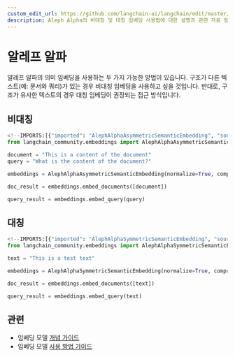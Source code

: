 ```yaml
---
custom_edit_url: https://github.com/langchain-ai/langchain/edit/master/docs/docs/integrations/text_embedding/aleph_alpha.ipynb
description: Aleph Alpha의 비대칭 및 대칭 임베딩 사용법에 대한 설명과 관련 자료 링크를 제공합니다.
---
```


# 알레프 알파

알레프 알파의 의미 임베딩을 사용하는 두 가지 가능한 방법이 있습니다. 구조가 다른 텍스트(예: 문서와 쿼리)가 있는 경우 비대칭 임베딩을 사용하고 싶을 것입니다. 반대로, 구조가 유사한 텍스트의 경우 대칭 임베딩이 권장되는 접근 방식입니다.

## 비대칭

```python
<!--IMPORTS:[{"imported": "AlephAlphaAsymmetricSemanticEmbedding", "source": "langchain_community.embeddings", "docs": "https://api.python.langchain.com/en/latest/embeddings/langchain_community.embeddings.aleph_alpha.AlephAlphaAsymmetricSemanticEmbedding.html", "title": "Aleph Alpha"}]-->
from langchain_community.embeddings import AlephAlphaAsymmetricSemanticEmbedding
```


```python
document = "This is a content of the document"
query = "What is the content of the document?"
```


```python
embeddings = AlephAlphaAsymmetricSemanticEmbedding(normalize=True, compress_to_size=128)
```


```python
doc_result = embeddings.embed_documents([document])
```


```python
query_result = embeddings.embed_query(query)
```


## 대칭

```python
<!--IMPORTS:[{"imported": "AlephAlphaSymmetricSemanticEmbedding", "source": "langchain_community.embeddings", "docs": "https://api.python.langchain.com/en/latest/embeddings/langchain_community.embeddings.aleph_alpha.AlephAlphaSymmetricSemanticEmbedding.html", "title": "Aleph Alpha"}]-->
from langchain_community.embeddings import AlephAlphaSymmetricSemanticEmbedding
```


```python
text = "This is a test text"
```


```python
embeddings = AlephAlphaSymmetricSemanticEmbedding(normalize=True, compress_to_size=128)
```


```python
doc_result = embeddings.embed_documents([text])
```


```python
query_result = embeddings.embed_query(text)
```


## 관련

- 임베딩 모델 [개념 가이드](/docs/concepts/#embedding-models)
- 임베딩 모델 [사용 방법 가이드](/docs/how_to/#embedding-models)